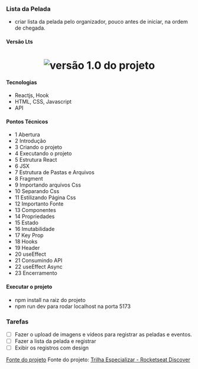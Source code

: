 ### Lista da Pelada

- criar lista da pelada pelo organizador, pouco antes de iniciar, na ordem de chegada.

#### Versão Lts

<h1 align="center">
    <img alt="versão 1.0 do projeto" title="#lista-dapelada" src="./.github/tela-versao-lts.jpg">
</h1>

#### Tecnologias

- Reactjs, Hook
- HTML, CSS, Javascript
- API

#### Pontos Técnicos

- 1 Abertura
- 2 Introdução
- 3 Criando o projeto
- 4 Executando o projeto
- 5 Estrutura React
- 6 JSX
- 7 Estrutura de Pastas e Arquivos
- 8 Fragment
- 9 Importando arquivos Css
- 10 Separando Css
- 11 Estilizando Página Css
- 12 Importanto Fonte
- 13 Componentes
- 14 Propriedades
- 15 Estado
- 16 Imutabilidade
- 17 Key Prop
- 18 Hooks
- 19 Header
- 20 useEffect
- 21 Consumindo API
- 22 useEffect Async
- 23 Encerramento

#### Executar o projeto

- npm install na raiz do projeto
- npm run dev para rodar localhost na porta 5173

### Tarefas

- [ ] Fazer o upload de imagens e vídeos para registrar as peladas e eventos.
- [ ] Fazer a lista da pelada e registrar
- [ ] Exibir os registros com design

[Fonte do projeto](https://app.rocketseat.com.br/discover/course/especializar-react/especializar-react/encerramento-4)
Fonte do projeto: [Trilha Especializar - Rocketseat Discover](https://www.rocketseat.com.br/) 
